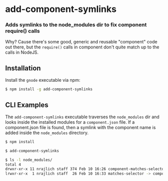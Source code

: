 add-component-symlinks
======================
### Adds symlinks to the node_modules dir to fix component require() calls

Why? Cause there's some good, generic and reusable "component" code out there,
but the `require()` calls in component don't quite match up to the calls in
NodeJS.


Installation
------------

Install the `gnode` executable via npm:

``` bash
$ npm install -g add-component-symlinks
```


CLI Examples
------------

The `add-component-symlinks` executable traverses the `node_modules` dir and looks
inside the installed modules for a `component.json` file. If a component.json file
is found, then a symlink with the component name is added inside the
`node_modules` directory.

``` bash
$ npm install

$ add-component-symlinks

$ ls -l node_modules/
total 4
drwxr-xr-x 11 nrajlich staff 374 Feb 10 16:26 component-matches-selector/
lrwxr-xr-x  1 nrajlich staff  26 Feb 10 16:33 matches-selector -> component-matches-selector/
```
